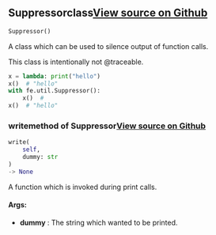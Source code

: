 ## Suppressor<span class="tag">class</span><a class="sourcelink" href=https://github.com/fastestimator/fastestimator/blob/r1.1/fastestimator/util/util.py/#L206-L237>View source on Github</a>
```python
Suppressor()
```
A class which can be used to silence output of function calls.

This class is intentionally not @traceable.

```python
x = lambda: print("hello")
x()  # "hello"
with fe.util.Suppressor():
    x()  #
x()  # "hello"
```


### write<span class="tag">method of Suppressor</span><a class="sourcelink" href=https://github.com/fastestimator/fastestimator/blob/r1.1/fastestimator/util/util.py/#L231-L237>View source on Github</a>
```python
write(
	self,
	dummy: str
)
-> None
```
A function which is invoked during print calls.


<h4>Args:</h4>

* **dummy** :  The string which wanted to be printed.



